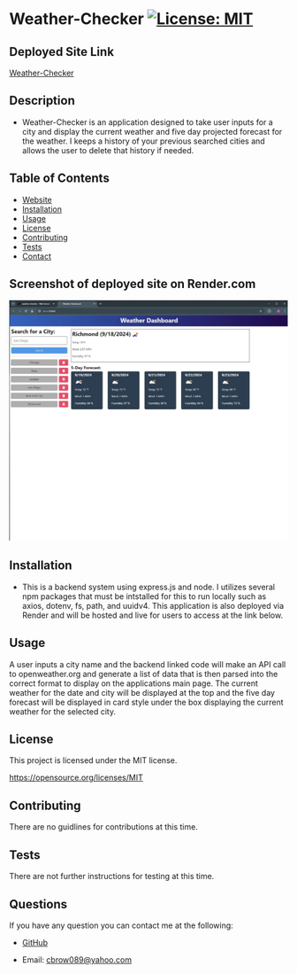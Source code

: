 
  # Weather-Checker [![License: MIT](https://img.shields.io/badge/License-MIT-yellow.svg)](https://opensource.org/licenses/MIT)


  ## Deployed Site Link
  [Weather-Checker](https://weather-checker-yshw.onrender.com)

  ## Description
  * Weather-Checker is an application designed to take user inputs for a city and display the current weather and five day projected forecast for the weather.  I keeps a history of your previous searched cities and allows the user to delete that history if needed. 
    
  ## Table of Contents
  - [Website](#deployed-site-link)
  - [Installation](#installation)
  - [Usage](#usage)
  - [License](#license)
  - [Contributing](#contributing)
  - [Tests](#tests)
  - [Contact](#questions)
    
  ## Screenshot of deployed site on Render.com
  ![Screenshot of App](/assets/imgs/weather-checker.JPG)
  
  ## Installation
  * This is a backend system using express.js and node.  I utilizes several npm packages that must be intstalled for this to run locally such as axios, dotenv, fs, path, and uuidv4.  This application is also deployed via Render and will be hosted and live for users to access at the link below.
    
  ## Usage
  A user inputs a city name and the backend linked code will make an API call to openweather.org and generate a list of data that is then parsed into the correct format to display on the applications main page.  The current weather for the date and city will be displayed at the top and the five day forecast will be displayed in card style under the box displaying the current weather for the selected city.
    
  
  ## License

  This project is licensed under the MIT license.
  
  https://opensource.org/licenses/MIT

  ## Contributing
  There are no guidlines for contributions at this time.
    
  ## Tests
  There are not further instructions for testing at this time.
    
  ## Questions
  If you have any question you can contact me at the following:
    
  - [GitHub](https://github.com/cbrow089)
    
  - Email: cbrow089@yahoo.com
    